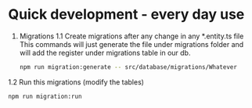 # Quick development - every day use

1. Migrations
1.1 Create migrations after any change in any *.entity.ts file
This commands will just generate the file under migrations folder and
will add the register under migrations table in our db.
   ```bash
   npm run migration:generate -- src/database/migrations/Whatever
   ```

1.2 Run this migrations (modify the tables)
```bash
npm run migration:run
``` 
